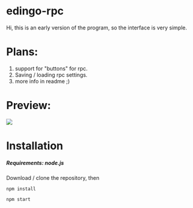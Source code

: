 # edingo-rpc

Hi, this is an early version of the program, so the interface is very simple.

# Plans:
1. support for "buttons" for rpc.
2. Saving / loading rpc settings.
3. more info in readme ;) 

# Preview: 
![](https://media.discordapp.net/attachments/805328199696384010/807661353875537950/unknown.png?width=484&height=670)
# Installation
##### Requirements: node.js
Download / clone the repository, then
```console
npm install

npm start
```
